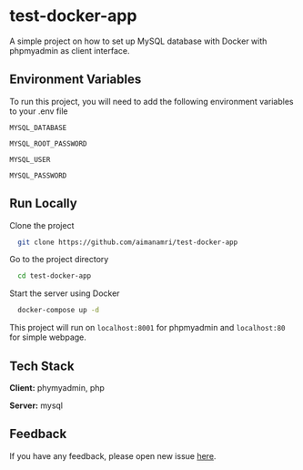 
# test-docker-app

A simple project on how to set up MySQL database with Docker with phpmyadmin as client interface.



## Environment Variables

To run this project, you will need to add the following environment variables to your .env file

`MYSQL_DATABASE`

`MYSQL_ROOT_PASSWORD`

`MYSQL_USER`

`MYSQL_PASSWORD`


## Run Locally

Clone the project

```bash
  git clone https://github.com/aimanamri/test-docker-app
```

Go to the project directory

```bash
  cd test-docker-app
```
Start the server using Docker

```bash
  docker-compose up -d
```
This project will run on `localhost:8001` for phpmyadmin and `localhost:80` for simple webpage.

## Tech Stack

**Client:** phymyadmin, php

**Server:** mysql


## Feedback

If you have any feedback, please open new issue [here](https://github.com/aimanamri/test-docker-app/issues/new).

